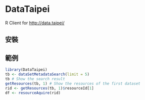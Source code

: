 # DataTaipei
R Client for http://data.taipei/

## 安裝

## 範例

```r
library(DataTaipei)
tb <- dataSetMetadataSearch(limit = 5)
tb # Show the search result
getResources(tb, 1) # Show the resources of the first dataset
rid <- getResources(tb, 1)$resourceId[1]
df <- resourceAquire(rid)
```
